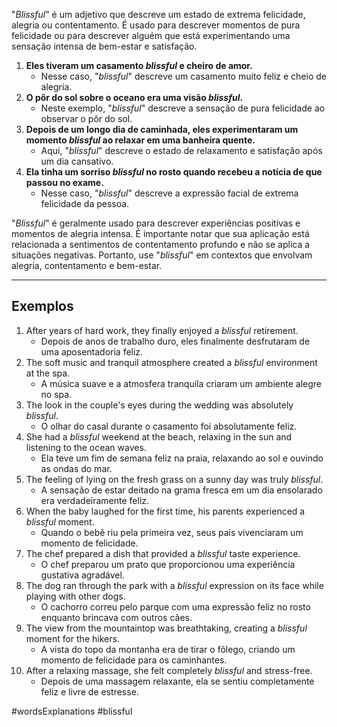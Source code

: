 "*Blissful*" é um adjetivo que descreve um estado de extrema felicidade, alegria ou contentamento. É usado para descrever momentos de pura felicidade ou para descrever alguém que está experimentando uma sensação intensa de bem-estar e satisfação.

1. **Eles tiveram um casamento *blissful* e cheiro de amor.**
	- Nesse caso, "*blissful*" descreve um casamento muito feliz e cheio de alegria.
2. **O pôr do sol sobre o oceano era uma visão *blissful*.**
	- Neste exemplo, "*blissful*" descreve a sensação de pura felicidade ao observar o pôr do sol.
3. **Depois de um longo dia de caminhada, eles experimentaram um momento *blissful* ao relaxar em uma banheira quente.**
	- Aqui, "*blissful*" descreve o estado de relaxamento e satisfação após um dia cansativo.
4. **Ela tinha um sorriso *blissful* no rosto quando recebeu a notícia de que passou no exame.**
	- Nesse caso, "*blissful*" descreve a expressão facial de extrema felicidade da pessoa.

"*Blissful*" é geralmente usado para descrever experiências positivas e momentos de alegria intensa. É importante notar que sua aplicação está relacionada a sentimentos de contentamento profundo e não se aplica a situações negativas. Portanto, use "*blissful*" em contextos que envolvam alegria, contentamento e bem-estar.

---

## Exemplos

1. After years of hard work, they finally enjoyed a *blissful* retirement.
	- Depois de anos de trabalho duro, eles finalmente desfrutaram de uma aposentadoria feliz.
2. The soft music and tranquil atmosphere created a *blissful* environment at the spa.
	- A música suave e a atmosfera tranquila criaram um ambiente alegre no spa.
3. The look in the couple's eyes during the wedding was absolutely *blissful*.
	- O olhar do casal durante o casamento foi absolutamente feliz.
4. She had a *blissful* weekend at the beach, relaxing in the sun and listening to the ocean waves.
	- Ela teve um fim de semana feliz na praia, relaxando ao sol e ouvindo as ondas do mar.
5. The feeling of lying on the fresh grass on a sunny day was truly *blissful*.
	- A sensação de estar deitado na grama fresca em um dia ensolarado era verdadeiramente feliz.
6. When the baby laughed for the first time, his parents experienced a *blissful* moment.
	- Quando o bebê riu pela primeira vez, seus pais vivenciaram um momento de felicidade.
7. The chef prepared a dish that provided a *blissful* taste experience.
	- O chef preparou um prato que proporcionou uma experiência gustativa agradável.
8. The dog ran through the park with a *blissful* expression on its face while playing with other dogs.
	- O cachorro correu pelo parque com uma expressão feliz no rosto enquanto brincava com outros cães.
9. The view from the mountaintop was breathtaking, creating a *blissful* moment for the hikers.
	- A vista do topo da montanha era de tirar o fôlego, criando um momento de felicidade para os caminhantes.
10. After a relaxing massage, she felt completely *blissful* and stress-free.
	- Depois de uma massagem relaxante, ela se sentiu completamente feliz e livre de estresse.

#wordsExplanations 
#blissful